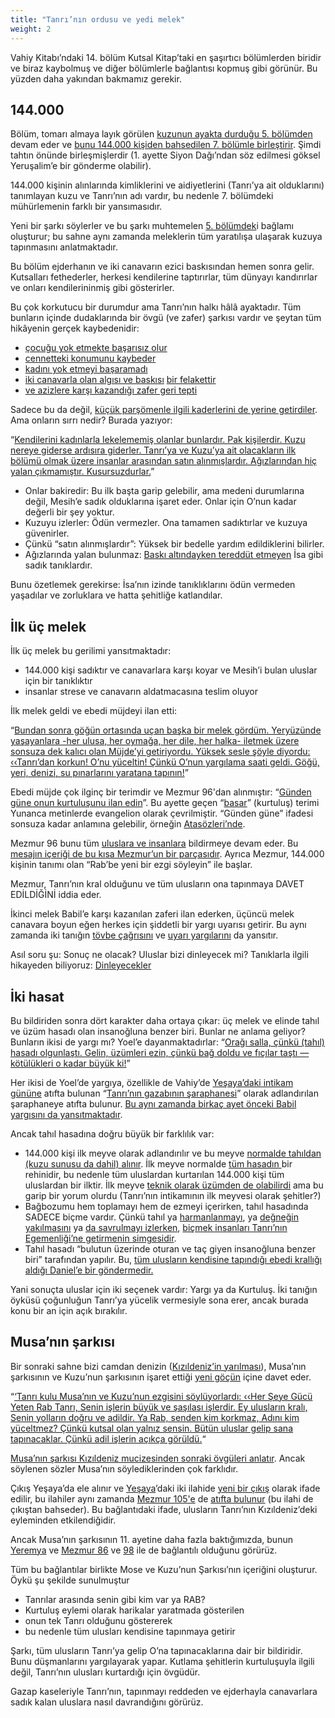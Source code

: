 ```yaml
---
title: "Tanrı’nın ordusu ve yedi melek"
weight: 2
---
```



Vahiy Kitabı’ndaki 14. bölüm Kutsal Kitap’taki en şaşırtıcı bölümlerden biridir ve biraz kaybolmuş ve diğer bölümlerle bağlantısı kopmuş gibi görünür. Bu yüzden daha yakından bakmamız gerekir.


## 144.000

<a name="181d"></a>
Bölüm, tomarı almaya layık görülen [kuzunun ayakta durduğu 5. bölümden](../../../content/seals/expl/the-book-with-the-seven-seals) devam eder ve [bunu 144.000 kişiden bahsedilen 7. bölümle birleştirir](../../../content/army/expl/the-144000). Şimdi tahtın önünde birleşmişlerdir (1. ayette Siyon Dağı’ndan söz edilmesi göksel Yeruşalim’e bir gönderme olabilir).

144.000 kişinin alınlarında kimliklerini ve aidiyetlerini (Tanrı’ya ait olduklarını) tanımlayan kuzu ve Tanrı’nın adı vardır, bu nedenle 7. bölümdeki mühürlemenin farklı bir yansımasıdır.

Yeni bir şarkı söylerler ve bu şarkı muhtemelen [5. bölümdek](https://www.bibleserver.com/TR/Vahiy5%3A9-10)i bağlamı oluşturur; bu sahne aynı zamanda meleklerin tüm yaratılışa ulaşarak kuzuya tapınmasını anlatmaktadır.

Bu bölüm ejderhanın ve iki canavarın ezici baskısından hemen sonra gelir. Kutsalları fethederler, herkesi kendilerine taptırırlar, tüm dünyayı kandırırlar ve onları kendilerininmiş gibi gösterirler.

Bu çok korkutucu bir durumdur ama Tanrı’nın halkı hâlâ ayaktadır. Tüm bunların içinde dudaklarında bir övgü (ve zafer) şarkısı vardır ve şeytan tüm hikâyenin gerçek kaybedenidir:

- [çocuğu yok etmekte başarısız olur](https://www.bibleserver.com/TR/Vahiy12%3A1-6)
- [cennetteki konumunu kaybeder](https://www.bibleserver.com/TR/Vahiy12%3A7-12)
- [kadını yok etmeyi başaramadı](https://www.bibleserver.com/TR/Vahiy12%3A13-17)
- [iki canavarla olan algısı ve baskısı](https://www.bibleserver.com/TR/Vahiy13) [bir felakettir](../../../content/beasts/expl/666-the-number-of-the-beast)
- [ve azizlere karşı kazandığı zafer geri tepti](../../../content/witnesses/expl/the-two-witnesses)


Sadece bu da değil, [küçük parşömenle ilgili kaderlerini de yerine getirdiler](../../../content/scroll/expl/the-little-scroll). Ama onların sırrı nedir? Burada yazıyor:

“[Kendilerini kadınlarla lekelememiş olanlar bunlardır. Pak kişilerdir. Kuzu nereye giderse ardısıra giderler. Tanrı’ya ve Kuzu’ya ait olacakların ilk bölümü olmak üzere insanlar arasından satın alınmışlardır. Ağızlarından hiç yalan çıkmamıştır. Kusursuzdurlar.](https://www.bibleserver.com/TR/Vahiy14%3A4-5)”

- Onlar bakiredir: Bu ilk başta garip gelebilir, ama medeni durumlarına değil, Mesih’e sadık olduklarına işaret eder. Onlar için O’nun kadar değerli bir şey yoktur.
- Kuzuyu izlerler: Ödün vermezler. Ona tamamen sadıktırlar ve kuzuya güvenirler.
- Çünkü “satın alınmışlardır”: Yüksek bir bedelle yardım edildiklerini bilirler.
- Ağızlarında yalan bulunmaz: [Baskı altındayken tereddüt etmeyen](https://www.bibleserver.com/TR/1.Petrus2%3A22) İsa gibi sadık tanıklardır.


Bunu özetlemek gerekirse: İsa’nın izinde tanıklıklarını ödün vermeden yaşadılar ve zorluklara ve hatta şehitliğe katlandılar.


## İlk üç melek

<a name="040b"></a>
İlk üç melek bu gerilimi yansıtmaktadır:

- 144.000 kişi sadıktır ve canavarlara karşı koyar ve Mesih’i bulan uluslar için bir tanıklıktır
- insanlar strese ve canavarın aldatmacasına teslim oluyor


İlk melek geldi ve ebedi müjdeyi ilan etti:

“[Bundan sonra göğün ortasında uçan başka bir melek gördüm. Yeryüzünde yaşayanlara -her ulusa, her oymağa, her dile, her halka- iletmek üzere sonsuza dek kalıcı olan Müjde’yi getiriyordu. Yüksek sesle şöyle diyordu: ‹‹Tanrı’dan korkun! O’nu yüceltin! Çünkü O’nun yargılama saati geldi. Göğü, yeri, denizi, su pınarlarını yaratana tapının!](https://www.bibleserver.com/TR/Vahiy14%3A6-7)”

Ebedi müjde çok ilginç bir terimdir ve Mezmur 96'dan alınmıştır: “[Günden güne onun kurtuluşunu ilan edin](https://biblehub.com/interlinear/psalms/96-2.htm)”. Bu ayette geçen “[basar](https://biblehub.com/hebrew/1319.htm)” (kurtuluş) terimi Yunanca metinlerde evangelion olarak çevrilmiştir. “Günden güne” ifadesi sonsuza kadar anlamına gelebilir, örneğin [Atasözleri’nde](https://www.bibleserver.com/TR/%C3%96zdeyi%C5%9Fler8%3A30).

Mezmur 96 bunu tüm [uluslara ve insanlara](https://www.bibleserver.com/TR/Mezmur96%3A3) bildirmeye devam eder. Bu [mesajın içeriği de bu kısa Mezmur’un bir parçasıdır](https://www.bibleserver.com/TR/Mezmur96%3A7-10). Ayrıca Mezmur, 144.000 kişinin tanımı olan “Rab’be yeni bir ezgi söyleyin” ile başlar.

Mezmur, Tanrı’nın kral olduğunu ve tüm ulusların ona tapınmaya DAVET EDİLDİĞİNİ iddia eder.

İkinci melek Babil’e karşı kazanılan zaferi ilan ederken, üçüncü melek canavara boyun eğen herkes için şiddetli bir yargı uyarısı getirir. Bu aynı zamanda iki tanığın [tövbe çağrısını](https://www.bibleserver.com/TR/Vahiy11%3A3) ve [uyarı yargılarını](https://www.bibleserver.com/TR/Vahiy11%3A5) da yansıtır.

Asıl soru şu: Sonuç ne olacak? Uluslar bizi dinleyecek mi? Tanıklarla ilgili hikayeden biliyoruz: [Dinleyecekler](../../../content/witnesses/expl/the-two-witnesses)


## İki hasat

<a name="c8c5"></a>
Bu bildiriden sonra dört karakter daha ortaya çıkar: üç melek ve elinde tahıl ve üzüm hasadı olan insanoğluna benzer biri. Bunlar ne anlama geliyor? Bunların ikisi de yargı mı? Yoel’e dayanmaktadırlar: “[Orağı salla, çünkü (tahıl) hasadı olgunlaştı. Gelin, üzümleri ezin, çünkü bağ doldu ve fıçılar taştı — kötülükleri o kadar büyük ki!](https://www.bibleserver.com/TR/Yoel3%3A13)”

Her ikisi de Yoel’de yargıya, özellikle de Vahiy’de [Yeşaya’daki intikam gününe](https://www.bibleserver.com/TR/Ye%C5%9Faya63%3A1-6) atıfta bulunan “[Tanrı’nın gazabının şaraphanesi](https://www.bibleserver.com/TR/Vahiy14%3A19)” olarak adlandırılan şaraphaneye atıfta bulunur. [Bu aynı zamanda birkaç ayet önceki Babil yargısını da yansıtmaktadır](https://www.bibleserver.com/TR/Vahiy14%3A10).

Ancak tahıl hasadına doğru büyük bir farklılık var:

- 144.000 kişi ilk meyve olarak adlandırılır ve bu meyve [normalde tahıldan (kuzu sunusu da dahil) alınır](https://www.bibleserver.com/TR/Levililer23%3A9-14). İlk meyve normalde [tüm hasadın ](https://www.bibleserver.com/TR/Romal%C4%B1lar11%3A16)bir rehinidir, bu nedenle tüm uluslardan kurtarılan 144.000 kişi tüm uluslardan bir ilktir. İlk meyve [teknik olarak üzümden de olabilirdi](https://www.bibleserver.com/TR/M%C4%B1s%C4%B1rdan%20%C3%87%C4%B1k%C4%B1%C5%9F22%3A29) ama bu garip bir yorum olurdu (Tanrı’nın intikamının ilk meyvesi olarak şehitler?)
- Bağbozumu hem toplamayı hem de ezmeyi içerirken, tahıl hasadında SADECE biçme vardır. Çünkü tahıl ya [harmanlanmayı](https://www.bibleserver.com/TR/Yeremya51%3A33), ya [değneğin yakılmasını](https://www.bibleserver.com/TR/Matta3%3A12) ya [da savrulmayı izlerken](https://www.bibleserver.com/TR/Mezmur1%3A4), [biçmek insanları Tanrı’nın Egemenliği’ne getirmenin simgesidir](https://www.bibleserver.com/TR/Markos4%3A29).
- Tahıl hasadı “bulutun üzerinde oturan ve taç giyen insanoğluna benzer biri” tarafından yapılır. Bu, [tüm ulusların kendisine tapındığı ebedi krallığı aldığı Daniel’e bir göndermedir.](https://www.bibleserver.com/TR/Daniel7%3A13-14)


Yani sonuçta uluslar için iki seçenek vardır: Yargı ya da Kurtuluş. İki tanığın öyküsü çoğunluğun Tanrı’ya yücelik vermesiyle sona erer, ancak burada konu bir an için açık bırakılır.


## Musa’nın şarkısı

<a name="e8d4"></a>
Bir sonraki sahne bizi camdan denizin ([Kızıldeniz’in yarılması](https://www.bibleserver.com/TR/Mezmur78%3A13)), Musa’nın şarkısının ve Kuzu’nun şarkısının işaret ettiği [yeni göçün](../../../background/israel/expl/the-second-exodus) içine davet eder.

“[‘Tanrı kulu Musa’nın ve Kuzu’nun ezgisini söylüyorlardı: ‹‹Her Şeye Gücü Yeten Rab Tanrı, Senin işlerin büyük ve şaşılası işlerdir. Ey ulusların kralı, Senin yolların doğru ve adildir. Ya Rab, senden kim korkmaz, Adını kim yüceltmez? Çünkü kutsal olan yalnız sensin. Bütün uluslar gelip sana tapınacaklar. Çünkü adil işlerin açıkça görüldü.](https://www.bibleserver.com/TR/Vahiy15%3A3-4)“

[Musa’nın şarkısı Kızıldeniz mucizesinden sonraki övgüleri anlatır](https://www.bibleserver.com/TR/M%C4%B1s%C4%B1rdan%20%C3%87%C4%B1k%C4%B1%C5%9F15%3A1-19). Ancak söylenen sözler Musa’nın söylediklerinden çok farklıdır.

Çıkış Yeşaya’da ele alınır ve [Yeşaya](https://www.bibleserver.com/TR/Ye%C5%9Faya11%3A15-16)’daki iki ilahide [yeni bir çıkış](https://www.bibleserver.com/TR/Ye%C5%9Faya12) olarak ifade edilir, bu ilahiler aynı zamanda [Mezmur 105'e](https://www.bibleserver.com/TR/Mezmur105%3A1) de [atıfta bulunur](https://www.bibleserver.com/TR/Ye%C5%9Faya12%3A4) (bu ilahi de çıkıştan bahseder). Bu bağlantıdaki ifade, ulusların Tanrı’nın Kızıldeniz’deki eyleminden etkilendiğidir.

Ancak Musa’nın şarkısının 11. ayetine daha fazla baktığımızda, bunun [Yeremya](https://www.bibleserver.com/TR/Yeremya10%3A6-7) ve [Mezmur 86](https://www.bibleserver.com/TR/Mezmur86%3A8-10) ve [98](https://www.bibleserver.com/TR/Mezmur98%3A1-2) ile de bağlantılı olduğunu görürüz.

Tüm bu bağlantılar birlikte Mose ve Kuzu’nun Şarkısı’nın içeriğini oluşturur. Öykü şu şekilde sunulmuştur

- Tanrılar arasında senin gibi kim var ya RAB?
- Kurtuluş eylemi olarak harikalar yaratmada gösterilen
- onun tek Tanrı olduğunu göstererek
- bu nedenle tüm ulusları kendisine tapınmaya getirir


Şarkı, tüm ulusların Tanrı’ya gelip O’na tapınacaklarına dair bir bildiridir. Bunu düşmanlarını yargılayarak yapar. Kutlama şehitlerin kurtuluşuyla ilgili değil, Tanrı’nın ulusları kurtardığı için övgüdür.

Gazap kaseleriyle Tanrı’nın, tapınmayı reddeden ve ejderhayla canavarlara sadık kalan uluslara nasıl davrandığını görürüz.






[](https://github.com/revelation-today/revelation-today/blob/main/exampleSite/content/docs/content/harvest/expl/gods-army-and-the-seven-angels.tr.md)
